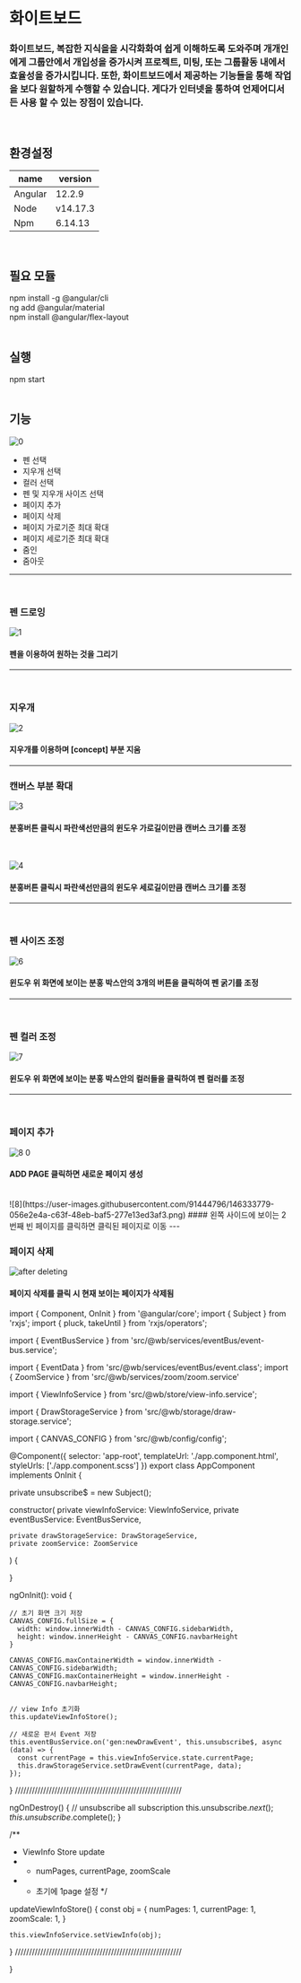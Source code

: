 # 화이트보드

### 화이트보드, 복잡한 지식을을 시각화화여 쉽게 이해하도록 도와주며 개개인에게 그룹안에서 개입성을 증가시켜 프로젝트, 미팅, 또는 그룹활동 내에서 효율성을 증가시킵니다. 또한, 화이트보드에서 제공하는 기능들을 통해  작업을 보다 원할하게 수행할 수 있습니다. 게다가 인터넷을 통하여 언제어디서든 사용 할 수 있는 장점이 있습니다.
<br/>

## 환경설정
| name | version |
|---|---|
| Angular | 12.2.9 |
| Node | v14.17.3 |
| Npm | 6.14.13 |
<br/>

## 필요 모듈
npm install -g @angular/cli <br/>
ng add @angular/material <br/>
npm install @angular/flex-layout <br/>
<br/>

## 실행
npm start
<br/><br/>

## 기능
![0](https://user-images.githubusercontent.com/91444796/146321642-b4f9239f-7caa-456a-a869-663f70b3f3c7.png)
* 펜 선택
* 지우개 선택
* 컬러 선택
* 펜 및 지우개 사이즈 선택
* 페이지 추가
* 페이지 삭제
* 페이지 가로기준 최대 확대
* 페이지 세로기준 최대 확대
* 줌인
* 줌아웃
---
<br/>

### 펜 드로잉
![1](https://user-images.githubusercontent.com/91444796/146326453-5155cc34-9649-4d72-aef4-1d4695742969.png) <br/>
#### 펜을 이용하여 원하는 것을 그리기
---
<br/>

### 지우개
![2](https://user-images.githubusercontent.com/91444796/146328575-314a1014-b502-4dcd-974d-7f4955dd970d.png) <br/>
#### 지우개를 이용하며 [concept] 부분 지움
---
### 캔버스 부분 확대
![3](https://user-images.githubusercontent.com/91444796/146329559-01f8f7d6-4c97-4fc0-a4af-d27fafea48d0.png)
#### 분홍버튼 클릭시 파란색선만큼의 윈도우 가로길이만큼 캔버스 크기를 조정 
<br/>

![4](https://user-images.githubusercontent.com/91444796/146331094-c0df5536-40a2-40cd-a477-65e774600b14.png)
#### 분홍버튼 클릭시 파란색선만큼의 윈도우 세로길이만큼 캔버스 크기를 조정
---
<br/>

### 펜 사이즈 조정
![6](https://user-images.githubusercontent.com/91444796/146332011-2e62a9b7-95c9-45d8-b395-f9bb8af8ee29.png)
#### 윈도우 위 화면에 보이는 분홍 박스안의 3개의 버튼을 클릭하여 펜 굵기를 조정
---
<br/>

### 펜 컬러 조정
![7](https://user-images.githubusercontent.com/91444796/146332719-de2bdaaf-44f3-470c-b0e3-43de1bdb102d.png)
#### 윈도우 위 화면에 보이는 분홍 박스안의 컬러들을 클릭하여 펜 컬러를 조정
---
<br/>

### 페이지 추가

![8 0](https://user-images.githubusercontent.com/91444796/146333651-31008150-7237-4dd2-a1f3-1a10892b8885.png)
#### ADD PAGE 클릭하면 새로운 페이지 생성
<br/>
![8](https://user-images.githubusercontent.com/91444796/146333779-056e2e4a-c63f-48eb-baf5-277e13ed3af3.png)
#### 왼쪽 사이드에 보이는 2번째 빈 페이지를 클릭하면 클릭된 페이지로 이동
---
<br/>

### 페이지 삭제
![after deleting](https://user-images.githubusercontent.com/91444796/146333989-b06295a1-7d7d-4ce2-9686-6864205d29ce.png)
#### 페이지 삭제를 클릭 시 현재 보이는 페이지가 삭제됨
import { Component, OnInit } from '@angular/core';
import { Subject } from 'rxjs';
import { pluck, takeUntil } from 'rxjs/operators';

import { EventBusService } from 'src/@wb/services/eventBus/event-bus.service';

import { EventData } from 'src/@wb/services/eventBus/event.class';
import { ZoomService } from 'src/@wb/services/zoom/zoom.service'

import { ViewInfoService } from 'src/@wb/store/view-info.service';

import { DrawStorageService } from 'src/@wb/storage/draw-storage.service';


import { CANVAS_CONFIG } from 'src/@wb/config/config';


@Component({
  selector: 'app-root',
  templateUrl: './app.component.html',
  styleUrls: ['./app.component.scss']
})
export class AppComponent implements OnInit {

  private unsubscribe$ = new Subject<void>();

  constructor(
    private viewInfoService: ViewInfoService,
    private eventBusService: EventBusService,

    private drawStorageService: DrawStorageService,
    private zoomService: ZoomService
  ) {

  }

  ngOnInit(): void {

    // 초기 화면 크기 저장
    CANVAS_CONFIG.fullSize = {
      width: window.innerWidth - CANVAS_CONFIG.sidebarWidth,
      height: window.innerHeight - CANVAS_CONFIG.navbarHeight
    }

    CANVAS_CONFIG.maxContainerWidth = window.innerWidth - CANVAS_CONFIG.sidebarWidth;
    CANVAS_CONFIG.maxContainerHeight = window.innerHeight - CANVAS_CONFIG.navbarHeight;


    // view Info 초기화
    this.updateViewInfoStore();

    // 새로운 판서 Event 저장
    this.eventBusService.on('gen:newDrawEvent', this.unsubscribe$, async (data) => {
      const currentPage = this.viewInfoService.state.currentPage;
      this.drawStorageService.setDrawEvent(currentPage, data);
    });

  }
  ///////////////////////////////////////////////////////////

  ngOnDestroy() {
    // unsubscribe all subscription
    this.unsubscribe$.next();
    this.unsubscribe$.complete();
  }

  /**
   * ViewInfo Store update
   * - numPages, currentPage, zoomScale
   * - 초기에 1page 설정
   */

  updateViewInfoStore() {
    const obj = {
      numPages: 1,
      currentPage: 1,
      zoomScale: 1,
    }

    this.viewInfoService.setViewInfo(obj);
  }
  ///////////////////////////////////////////////////////////

}
